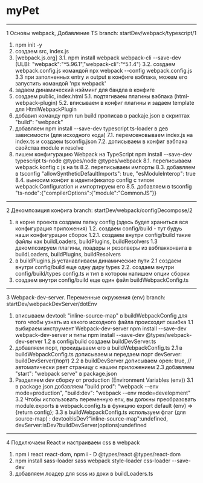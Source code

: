 # myPet

---

1 Основы webpack, Добавление TS branch: startDev/webpack/typescript/1

1. npm init -y
2. создаем src, index.js
3. [webpack.js.org]
   3.1. npm install webpack webpack-cli --save-dev (ULBI: "webpack":"^5.96.1","webpack-cli":"^5.1.4")
   3.2. создаем webpack.config.js командой npx webpack --config webpack.config.js
   3.3 при заполненных entry и output в конфиге вэбпака, можем его запустить командой 'npx webpack'
4. задаем динамический нэйминг для бандла в конфиге
5. создаем public, index.html
   5.1. подтягиваем плагины вэбпака (html-webpack-plugin)
   5.2. вписываем в конфиг плагины и задаем template для HtmlWebpackPlugin
6. добавил команду npm run build прописав в packaje.json в скриптах "build": "webpack"
7. добавляем npm install --save-dev typescript ts-loader в дев зависимости (для исходного кода)
   7.1. перемсеновываем index.js на index.ts и создаем tsconfig.json
   7.2. дописываем в конфиг вэбпака свойства module и resolve
8. пишем конфигурацию Webpack на TypeScript npm install --save-dev typescript ts-node @types/node @types/webpack
   8.1. переписываем webpack.konfig с js на ts
   8.2. переписываем импорты
   8.3. добавляем в tsconfig "allowSyntheticDefaultImports": true, "esModuleInterop": true
   8.4. выносим конфиг в идентификатор config с типом webpack.Configuration и импортируем его
   8.5. добавляем в tsconfig "ts-node":{"compilerOptions":{"module":"CommonJS"}}

---

2 Декомпозиция конфига branch: startDev/webpack/configDecompose/2

1. в корне проекта создаем папку config (здесь будет храниться вся конфигурация приложения)
   1.2. создаем config/build - тут будуь наши конфигурации сборок
   1.2.1. создаем внутри config/build такие файлы как buildLoaders, buildPlugins, buildResolvers
   1.3 декомпозируем плагины, лоадеры и резолверы из вэбпакконвига в buildLoaders, buildPlugins, buildResolvers
2. в buildPlugins.js устанавливаем динамические пути
   2.1 создаем внутри config/build еще одну диру types
   2.2. создаем внутри config/build/types config.ts и тип в котором напишем опции сборки
3. создаем внутри config/build еще один файл buildWebpackConfig.ts

---

3 Webpack-dev-server. Переменные окружения (env) branch: startDev/webpackDevServer/dotEnv

1. вписываем devtool: "inline-source-map" в buildWebpackConfig для того чтобы узнать из какого исходного файла происходит ошибка
   1.1 выбираем инструмент Webpack-dev-server npm install --save-dev webpack-dev-server и типы npm install --save-dev @types/webpack-dev-server
   1.2 в config/build создаем buildDevServer.ts
2. добавляем порт, прокидываем его в buildWebpackConfig.ts
   2.1 в buildWebpackConfig.ts дописываем и передаем порт devServer: buildDevServer(порт)
   2.2 в buildDevServer дописываем open: true, //автоматически рвет страницу с нашим приложением
   2.3 добавляем "start": "webpack serve" в package.json
3. Разделяем dev сборку от production (Environment Variables (env))
   3.1 в package.json добавляем "build:prod": "webpack --env mode=production", "build:dev": "webpack --env mode=development"
   3.2 Чтобы использовать переменную env, вы должны преобразовать module.exports в webpack.config.ts в функцию export default (env) => {return config};
   3.3 в buildWebpackConfig.ts используем флаг (для source-map) : devtool:isDev?"inline-source-map":undefined, devServer:isDev?buildDevServer(options):undefined

---

4 Подключаем React и настраиваем css в webpack

1. npm i react react-dom, npm i - D @types/react @types/react-dom
2. npm install sass-loader sass webpack style-loader css-loader --save-dev
3. добавляем лоадер для scss из доки в buildLoaders.ts
